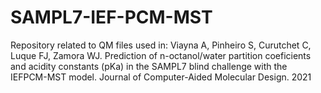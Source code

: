 # SAMPL7-IEF-PCM-MST
Repository related to QM files used in: Viayna A, Pinheiro S, Curutchet C, Luque FJ, Zamora WJ. Prediction of n-octanol/water partition coeficients and acidity constants (pKa) in the SAMPL7 blind challenge with the IEFPCM-MST model. Journal of Computer-Aided Molecular Design. 2021

